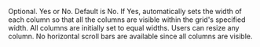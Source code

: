 Optional. Yes or No. Default is No.
	If Yes, automatically sets the width of each column so that all the columns are visible within the
	grid's specified width. All columns are initially set to equal widths. Users can resize any column.
	No horizontal scroll bars are available since all columns are visible.